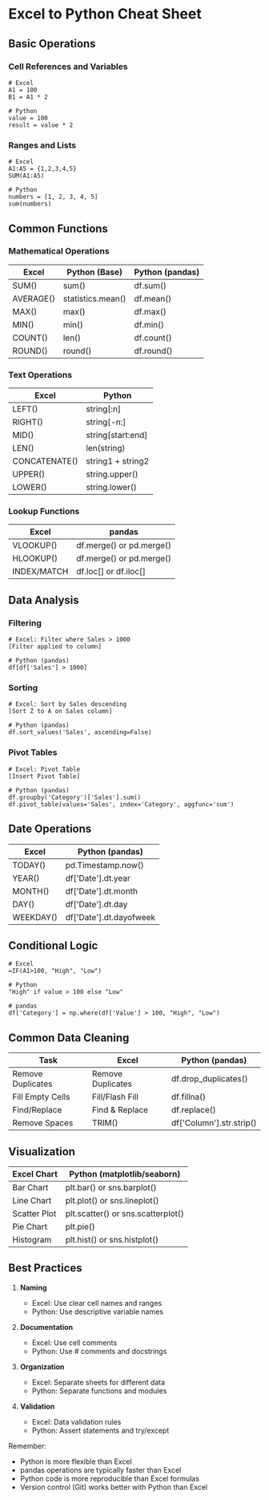# Excel to Python Cheat Sheet

## Basic Operations

### Cell References and Variables
```excel
# Excel
A1 = 100
B1 = A1 * 2

# Python
value = 100
result = value * 2
```

### Ranges and Lists
```excel
# Excel
A1:A5 = {1,2,3,4,5}
SUM(A1:A5)

# Python
numbers = [1, 2, 3, 4, 5]
sum(numbers)
```

## Common Functions

### Mathematical Operations
| Excel | Python (Base) | Python (pandas) |
|-------|--------------|-----------------|
| SUM() | sum() | df.sum() |
| AVERAGE() | statistics.mean() | df.mean() |
| MAX() | max() | df.max() |
| MIN() | min() | df.min() |
| COUNT() | len() | df.count() |
| ROUND() | round() | df.round() |

### Text Operations
| Excel | Python |
|-------|--------|
| LEFT() | string[:n] |
| RIGHT() | string[-n:] |
| MID() | string[start:end] |
| LEN() | len(string) |
| CONCATENATE() | string1 + string2 |
| UPPER() | string.upper() |
| LOWER() | string.lower() |

### Lookup Functions
| Excel | pandas |
|-------|--------|
| VLOOKUP() | df.merge() or pd.merge() |
| HLOOKUP() | df.merge() or pd.merge() |
| INDEX/MATCH | df.loc[] or df.iloc[] |

## Data Analysis

### Filtering
```excel
# Excel: Filter where Sales > 1000
[Filter applied to column]

# Python (pandas)
df[df['Sales'] > 1000]
```

### Sorting
```excel
# Excel: Sort by Sales descending
[Sort Z to A on Sales column]

# Python (pandas)
df.sort_values('Sales', ascending=False)
```

### Pivot Tables
```excel
# Excel: Pivot Table
[Insert Pivot Table]

# Python (pandas)
df.groupby('Category')['Sales'].sum()
df.pivot_table(values='Sales', index='Category', aggfunc='sum')
```

## Date Operations
| Excel | Python (pandas) |
|-------|----------------|
| TODAY() | pd.Timestamp.now() |
| YEAR() | df['Date'].dt.year |
| MONTH() | df['Date'].dt.month |
| DAY() | df['Date'].dt.day |
| WEEKDAY() | df['Date'].dt.dayofweek |

## Conditional Logic
```excel
# Excel
=IF(A1>100, "High", "Low")

# Python
"High" if value > 100 else "Low"

# pandas
df['Category'] = np.where(df['Value'] > 100, "High", "Low")
```

## Common Data Cleaning
| Task | Excel | Python (pandas) |
|------|-------|----------------|
| Remove Duplicates | Remove Duplicates | df.drop_duplicates() |
| Fill Empty Cells | Fill/Flash Fill | df.fillna() |
| Find/Replace | Find & Replace | df.replace() |
| Remove Spaces | TRIM() | df['Column'].str.strip() |

## Visualization
| Excel Chart | Python (matplotlib/seaborn) |
|-------------|---------------------------|
| Bar Chart | plt.bar() or sns.barplot() |
| Line Chart | plt.plot() or sns.lineplot() |
| Scatter Plot | plt.scatter() or sns.scatterplot() |
| Pie Chart | plt.pie() |
| Histogram | plt.hist() or sns.histplot() |

## Best Practices
1. **Naming**
   - Excel: Use clear cell names and ranges
   - Python: Use descriptive variable names

2. **Documentation**
   - Excel: Use cell comments
   - Python: Use # comments and docstrings

3. **Organization**
   - Excel: Separate sheets for different data
   - Python: Separate functions and modules

4. **Validation**
   - Excel: Data validation rules
   - Python: Assert statements and try/except

Remember:
- Python is more flexible than Excel
- pandas operations are typically faster than Excel
- Python code is more reproducible than Excel formulas
- Version control (Git) works better with Python than Excel

